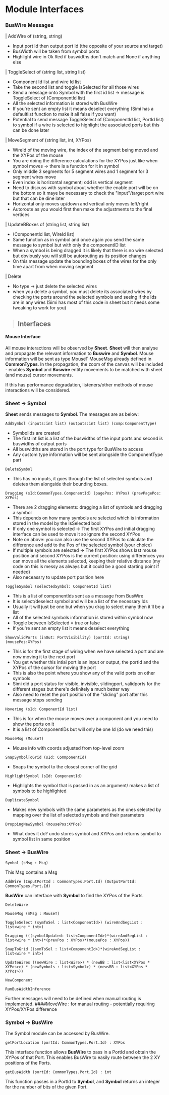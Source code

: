 # Module Interfaces

### BusWire Messages

| AddWire of (string, string)
- Input port Id then output port Id (the opposite of your source and target)
- BusWidth will be taken from symbol ports
- Highlight wire in Ok Red if buswidths don't match and None if anything else 

| ToggleSelect of (string list, string list)
- Component Id list and wire Id list 
- Take the second list and toggle IsSelected for all those wires 
- Send a message onto Symbol with the first id list -> message is ToggleSelect of (ComponentId list)
- All the selected information is stored with BusWire
- If you're sent an empty list it means deselect everything (Simi has a defaultlist function to make it all false if you want)
- Potential to send message ToggleSelect of (ComponentId list, PortId list) to symbol if a wire is selected to highlight the associated ports but this can be done later

| MoveSegment of (string list, int, XYPos)
- WireId of the moving wire, the index of the segment being moved and the XYPos of the mouse 
- You are doing the difference calculations for the XYPos just like when symbol moves -> there is a function for it in symbol
- Only middle 3 segments for 5 segment wires and 1 segment for 3 segment wires move
- Even index is horizontal segment; odd is vertical segment
- Need to discuss with symbol about whether the enable port will be on the bottom so it maye be necessary to check the "input"/target port wire but that can be dine later 
- Horizontal only moves up/down and vertical only moves left/right 
- Autoroute as you would first then make the adjustments to the final vertices 

| UpdateBBoxes of (string list, string list)
- (ComponentId list, WireId list)
- Same function as in symbol and once again you send the same message to symbol but with only the componentID list 
- When a symbol is being dragged it is likely that there is no wire selected but obviously you will still be autorouting as its position changes
- On this message update the bounding boxes of the wires for the only time apart from when moving segment  

| Delete
- No type -> just delete the selected wires
- when you delete a symbol, you must delete its associated wires by checking the ports around the selected symbols and seeing if the Ids are in any wires (Simi has most of this code in sheet but it needs some tweaking to work for you)


>## Interfaces

#### Mouse Interface

All mouse interactions will be observed by **Sheet**. **Sheet** will then analyse and propagate the relevant information to **Buswire** and **Symbol**. Mouse information will be sent as type MouseT MouseMsg already defined in **CommonTypes**. In the propagation, the zoom of the canvas will be included - enables **Symbol** and **Buswire** entity movements to be matched with sheet (and mouse) cursor
movements.

If this has performance degradation, listeners/other methods of mouse interactions will be considered.

### Sheet -> Symbol
**Sheet** sends messages to **Symbol**. The messages are as below:
```
AddSymbol (inputs:int list) (outputs:int list) (comp:ComponentType)
```
- SymbolIds are created 
- The first int list is a list of the buswidths of the input ports and second is buswidths of output ports
- All buswidths are stored in the port type for BusWire to access 
- Any custom type information will be sent alongside the ComponentType part

```
DeleteSymbol
```
- This has no inputs, it goes through the list of selected symbols and deletes them alongside their bounding boxes.

```
Dragging (sId:CommonTypes.ComponentId) (pagePos: XYPos) (prevPagePos: XYPos)
```
- There are 2 dragging elements: dragging a list of symbols and dragging a symbol 
- This depends on how many symbols are selected which is information stored in the model by the IsSelected bool 
- If only one symbol is selected -> The first XYPos and initial dragging interface can be used to move it so ignore the second XYPos  
- Note on above: you can also use the second XYPos to calculate the difference and add to the Pos of the selected symbol (your choice) 
- If multiple symbols are selected -> The first XYPos shows last mouse position and second XYPos is the current position: using differences you can move all the elements selected, keeping their relative distance (my code on this is messy as always but it could be a good starting point if needed)
- Also neceassry to update port position here 

```
ToggleSymbol (selectedSymbol: ComponentId list)
```
- This is a list of componentIds sent as a message from BusWire
- It is select/deselect symbol and will be a list of the necessary Ids 
- Usually it will just be one but when you drag to select many then it'll be a list  
- All of the selected symbols information is stored within symbol now 
- Toggle between IsSelected = true or false 
- If you're sent an empty list it means deselect everything 

```
ShowValidPorts (inOut: PortVisibility) (portId: string) (mousePos:XYPos)
```
- This is for the first stage of wiring when we have selected a port and are now moving it to the next port 
- You get whether this intial port is an input or output, the portId and the XYPos of the cursor for moving the port 
- This is also the point where you show any of the valid ports on other symbols 
- Simi did a port status for visible, invisible, slidingport, validports for the different stages but there's definitely a much better way 
- Also need to reset the port position of the "sliding" port after this message stops sending 

```
Hovering (sId: ComponentId list)
```
- This is for when the mouse moves over a component and you need to show the ports on it 
- It is a list of ComponentIDs but will only be one Id (do we need this)

```
MouseMsg (MouseT)
```
- Mouse info with coords adjusted from top-level zoom
```
SnapSymbolToGrid (sId: CommponentId)
```
- Snaps the symbol to the closest corner of the grid
```
HighlightSymbol (sId: ComponentId)
```
- Highlights the symbol that is passed in as an argument/ makes a list of symbols to be highlighted
```
DuplicateSymbol
```
- Makes new symbols with the same parameters as the ones selected by mapping over the list of selected symbols and their parameters
```
DroppingNewSymbol (mousePos:XYPos)
```
- What does it do? undo stores symbol and XYPos and returns symbol to symbol list in same position

### Sheet -> BusWire 

```
Symbol (sMsg : Msg)
```
This Msg contains a Msg  
```
AddWire (InputPortId : CommonTypes.Port.Id) (OutputPortId: CommonTypes.Port.Id)
```
**BusWire** can interface with **Symbol** to find the XYPos of the Ports
```
DeleteWire
```
```
MouseMsg (mMsg : MouseT)
```
```
ToggleSelect (symToSel : list<ComponentId>) (wireAndSegList : list<wire * int>) 
```
```
Dragging (((symbolUpdated: list<ComponentId>)*(wireAndSegList : list<wire * int>)*(prevPos : XYPos)*(mousePos : XYPos)) 
```
```
SnapToGrid ((symToSel : list<ComponentId>)*(wireAndSegList :  list<wire * int>) 
```
```
UpdateWires ((newWire : list<Wire>) * (newBB : list<list<XYPos * XYPos>>) * (newSymbols : list<Symbol>) * (newsBB : list<XYPos * XYPos>))
```
```
NewComponent
```
```
RunBusWidthInference
```
Further messages will need to be defined when manual routing is implemented. 
####MoveWire : for manual routing - potentially requiring XYPos/XYPos difference


### Symbol -> BusWire
The Symbol module can be accessed by BusWire. 
```
getPortLocation (portId: CommonTypes.Port.Id) : XYPos 
```
This interface function allows **BusWire** to pass in a PortId and obtain the XYPos of that Port. This enables BusWire to easily route between the 2 XY positions of the Ports. 
```
getBusWidth (portId: CommonTypes.Port.Id) : int
```
This function passes in a PortId to **Symbol**, and **Symbol** returns an integer for the number of bits of the given Port. 

<!---
### Keyboard Interface 



